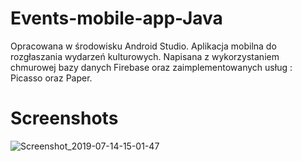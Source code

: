 # Events-mobile-app-Java
Opracowana w środowisku Android Studio. 
Aplikacja mobilna do rozgłaszania wydarzeń kulturowych.
Napisana z wykorzystaniem chmurowej bazy danych Firebase oraz zaimplementowanych usług : Picasso oraz Paper.

# Screenshots

![Screenshot_2019-07-14-15-01-47](https://user-images.githubusercontent.com/47102499/61184080-b15d0e80-a649-11e9-8b1f-39754bf5ce4e.png)
